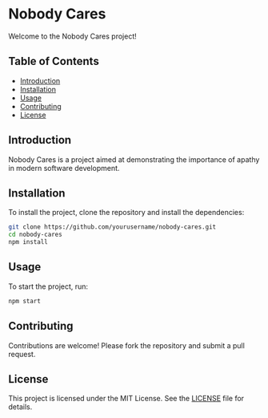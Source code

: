 # Nobody Cares

Welcome to the Nobody Cares project!

## Table of Contents
- [Introduction](#introduction)
- [Installation](#installation)
- [Usage](#usage)
- [Contributing](#contributing)
- [License](#license)

## Introduction
Nobody Cares is a project aimed at demonstrating the importance of apathy in modern software development. 

## Installation
To install the project, clone the repository and install the dependencies:
```bash
git clone https://github.com/yourusername/nobody-cares.git
cd nobody-cares
npm install
```

## Usage
To start the project, run:
```bash
npm start
```

## Contributing
Contributions are welcome! Please fork the repository and submit a pull request.

## License
This project is licensed under the MIT License. See the [LICENSE](LICENSE) file for details.